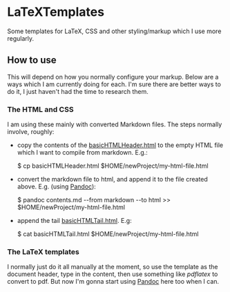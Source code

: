 # LaTeXTemplates
Some templates for LaTeX, CSS and other styling/markup which I use more regularly.

## How to use

This will depend on how you normally configure your markup. Below are a ways
which I am currently doing for each. I'm sure there are better ways to do it, I
just haven't had the time to research them.

### The HTML and CSS

I am using these mainly with converted Markdown files. The steps normally
involve, roughly:

- copy the contents of the [basicHTMLHeader.html](./basicHTMLHeader.html) to
  the empty HTML file which I want to compile from markdown. E.g.:

    $ cp basicHTMLHeader.html $HOME/newProject/my-html-file.html
  
- convert the markdown file to html, and append it to the file created above.
  E.g. (using [Pandoc](http://pandoc.org/index.html)):

    $ pandoc contents.md --from markdown --to html >> $HOME/newProject/my-html-file.html

- append the tail [basicHTMLTail.html](./basicHTMLTail.html). E.g:

    $ cat basicHTMLTail.html $HOME/newProject/my-html-file.html

### The LaTeX templates

I normally just do it all manually at the moment, so use the template as the
document header, type in the content, then use something like _pdflatex_ to
convert to pdf. But now I'm gonna start using
[Pandoc](http://pandoc.org/index.html) here too when I can.
